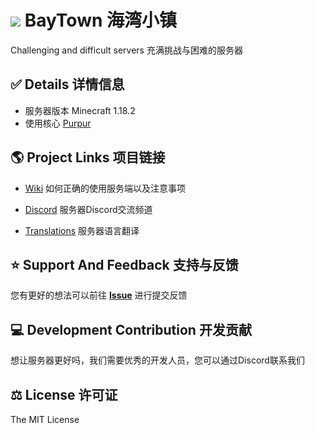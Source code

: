 # <img src ="https://s2.loli.net/2022/03/22/mLta7NKT4QhkB3H.png" /> BayTown 海湾小镇

Challenging and difficult servers 充满挑战与困难的服务器

## ✅ Details 详情信息

* 服务器版本 Minecraft 1.18.2
* 使用核心 [Purpur](https://purpurmc.org/)

## :earth_americas: Project Links 项目链接

* [Wiki](https://wiki.baytown.cn/) 如何正确的使用服务端以及注意事项

* [Discord](https://discord.gg/a5pqGU2d) 服务器Discord交流频道

* [Translations](https://translations.baytown.cn/) 服务器语言翻译

## :star: Support And Feedback 支持与反馈

您有更好的想法可以前往 [**Issue**](https://github.com/konsheng/BayTown/issues) 进行提交反馈

## :computer: Development Contribution 开发贡献

想让服务器更好吗，我们需要优秀的开发人员，您可以通过Discord联系我们

## :balance_scale: License 许可证

The MIT License
